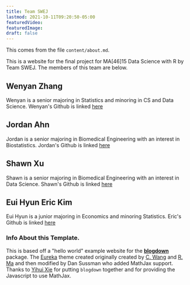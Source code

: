 ```yaml
---
title: Team SWEJ
lastmod: 2021-10-11T09:20:50-05:00
featuredVideo:
featuredImage:
draft: false
---
```


This comes from the file `content/about.md`.

This is a website for the final project for MA[46]15 Data Science with R by Team SWEJ.
The members of this team are below.

## Wenyan Zhang

Wenyan is a senior majoring in Statistics and minoring in CS and Data Science. 
Wenyan's Github is linked [here](https://github.com/wenyanzh)

## Jordan Ahn

Jordan is a senior majoring in Biomedical Engineering with an interest in Biostatistics.
Jordan's Github is linked [here](https://github.com/jordanahn)

## Shawn Xu

Shawn is a senior majoring in Biomedical Engineering with an interest in Data Science.
Shawn's Github is linked [here](https://github.com/shawnhxu)

## Eui Hyun Eric Kim

Eui Hyun is a junior majoring in Economics and minoring Statistics.
Eric's Github is linked [here](https://github.com/EHKcode)

<!-- Please leave in the information below -->

### Info About this Template.

This is based off a "hello world" example website for the [**blogdown**](https://github.com/rstudio/blogdown) package. The [Eureka](https://www.wangchucheng.com/en/docs/eureka/) theme created originally created by  [C. Wang](https://www.wangchucheng.com/zh/) and [R. Ma](https://www.ruiqima.com/zh/) and then modified by Dan Sussman who added MathJax support. Thanks to [Yihui Xie](https://github.com/yihui/) for putting `blogdown` together and for providing the Javascript to use MathJax.